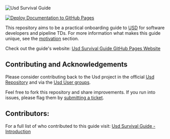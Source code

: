 ![Usd Survival Guide](https://raw.githubusercontent.com/LucaScheller/VFX-UsdSurvivalGuide/main/docs/src/UsdSurvivalGuide.png)

[![Deploy Documentation to GitHub Pages](https://github.com/LucaScheller/VFX-UsdSurvivalGuide/actions/workflows/mdbook.yml/badge.svg)](https://github.com/LucaScheller/VFX-UsdSurvivalGuide/actions/workflows/mdbook.yml)

This repository aims to be a practical onboarding guide to [USD](https://openusd.org/release/index.html) for software developers and pipeline TDs.
For more information what makes this guide unique, see the [motivation](https://lucascheller.github.io/VFX-UsdSurvivalGuide/introduction/motivation.html) section.

Check out the guide's website: [Usd Survival Guide GitHub Pages Website](https://lucascheller.github.io/VFX-UsdSurvivalGuide/)

## Contributing and Acknowledgements

Please consider contributing back to the Usd project in the  official [Usd Repository](https://github.com/PixarAnimationStudios/USD) and via the [Usd User groups](https://wiki.aswf.io/display/WGUSD/USD+Working+Group).

Feel free to fork this repository and share improvements.
If you run into issues, please flag them by [submitting a ticket](https://github.com/LucaScheller/VFX-UsdSurvivalGuide/issues/new).

## Contributors:
For a full list of who contributed to this guide visit:
[Usd Survival Guide - Introduction](https://lucascheller.github.io/VFX-UsdSurvivalGuide/)